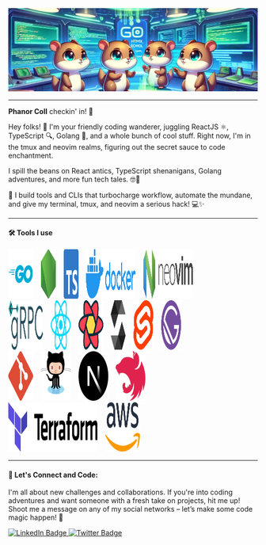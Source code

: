 <div id="header" align="center">
  <img src="./img/git-cover.jpeg" alt="phanorcoll" title="phanorcoll"/>
</div>

---
**Phanor Coll** checkin' in! 🌟

Hey folks! 👋 I'm your friendly coding wanderer, juggling ReactJS ⚛️, TypeScript 🔍, Golang 🚀, and a whole bunch of cool stuff. Right now, I'm in the tmux and neovim realms, figuring out the secret sauce to code enchantment.

I spill the beans on React antics, TypeScript shenanigans, Golang adventures, and more fun tech tales. 🤓🚀

🚀 I build tools and CLIs that turbocharge workflow, automate the mundane, and give my terminal, tmux, and neovim a serious hack! 💻✨


---
#### :hammer_and_wrench: Tools I use

<div>
  <img src="./img/go.svg" title="Go" alt="Go" width="50" height="100"/>&nbsp;&nbsp;&nbsp;
  <img src="./img/nodejs-icon-alt.svg" title="nodejs" alt="nodejs" width="30" height="100"/>&nbsp;&nbsp;&nbsp;
  <img src="./img/typescript-icon.svg" title="typescript" alt="typescript" width="30" height="100"/>&nbsp;&nbsp;&nbsp;
  <img src="./img/docker.svg" title="docker" alt="docker" width="100" height="100"/>&nbsp;&nbsp;&nbsp;
  <img src="./img/neovim.svg" title="neovim" alt="neovim" width="100" height="100"/>&nbsp;&nbsp;&nbsp;
</div>

<div>
  <img src="./img/grpc.svg" title="grpc" alt="grpc" width="70" height="100"/>&nbsp;&nbsp;&nbsp;
  <img src="./img/react.svg" title="reactjs" alt="reactjs" width="40" height="100"/>&nbsp;&nbsp;&nbsp;
  <img src="./img/react-query-icon.svg" title="tanstack" alt="tanstack" width="50" height="100"/>&nbsp;&nbsp;&nbsp;
  <img src="./img/solidity.svg" title="docker" alt="docker" width="30" height="100"/>&nbsp;&nbsp;&nbsp;
  <img src="./img/svelte-icon.svg" title="svelte" alt="svelte" width="40" height="100"/>&nbsp;&nbsp;&nbsp;
  <img src="./img/gatsby.svg" title="gatsby" alt="gatsby" width="40" height="100"/>&nbsp;&nbsp;&nbsp;
</div>
<div>
  <img src="./img/git-icon.svg" title="Git" alt="Gt" width="50" height="100"/>&nbsp;&nbsp;&nbsp;
  <img src="./img/github-octocat.svg" title="Github" alt="Github" width="60" height="100"/>&nbsp;&nbsp;&nbsp;
  <img src="./img/nextjs-icon.svg" title="nextjs" alt="nextjs" width="60" height="100"/>&nbsp;&nbsp;&nbsp;
  <img src="./img/nestjs.svg" title="nestjs" alt="nestjs" width="60" height="100"/>&nbsp;&nbsp;&nbsp;
</div>

<div>
      <img src="./img/terraform.svg" title="terraform" alt="terraform" width="180" height="100"/>&nbsp;&nbsp;&nbsp;
      <img src="./img/aws.svg" title="aws" alt="aws" width="70" height="100"/>&nbsp;&nbsp;&nbsp;
</div>

---
#### :vulcan_salute: Let's Connect and Code:

I'm all about new challenges and collaborations. If you're into coding adventures and want someone with a fresh take on projects, hit me up! Shoot me a message on any of my social networks – let’s make some code magic happen! 🚀



<div id="badges">
  <a href="https://linkedin.com/in/phanorcoll" target="blank">
    <img src="https://img.shields.io/badge/LinkedIn-blue?style=for-the-badge&logo=linkedin&logoColor=white" alt="LinkedIn Badge"/>
  </a>
  <a href="https://x.com/phanor" target="blank">
    <img src="https://img.shields.io/badge/Twitter-blue?style=for-the-badge&logo=twitter&logoColor=white" alt="Twitter Badge"/>
  </a>
</div>

<!--
**phanorcoll/phanorcoll** is a ✨ _special_ ✨ repository because its `README.md` (this file) appears on your GitHub profile.

Here are some ideas to get you started:

- 🔭 I’m currently working on ...
- 🌱 I’m currently learning ...
- 👯 I’m looking to collaborate on ...
- 🤔 I’m looking for help with ...
- 💬 Ask me about ...
- 📫 How to reach me: ...
- 😄 Pronouns: ...
- ⚡ Fun fact: ...
-->

